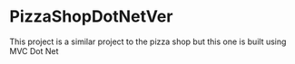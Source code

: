 # PizzaShopDotNetVer
This project is a similar project to the pizza shop but this one is built using MVC Dot Net
